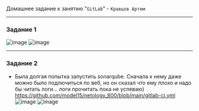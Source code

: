 Домашнее задание к занятию "`GitLab`" - `Кравцов Артем`


---

### Задание 1
![image](https://github.com/user-attachments/assets/8e70f404-8fe5-4b56-97e2-7268766d1281)
![image](https://github.com/user-attachments/assets/7bb61f4f-5f57-46bf-b1dc-b7ec7f0201ad)



---

### Задание 2
* Была долгая попытка запустить sonarqube. Сначала к нему даже можно было подлючиться по веб, но он сказал что ему плохо и надо бы читать логи... логи прочитать пока не успеваю)
 https://github.com/model15/netology_800/blob/main/gitlab-ci.yml
![image](https://github.com/user-attachments/assets/0e22ff31-0555-438d-a548-e7a13c1d8fab)
![image](https://github.com/user-attachments/assets/c0682b3f-fc13-49d2-b9f7-484bd9d3666c)


